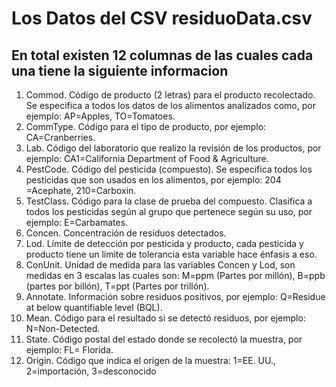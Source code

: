 # Los Datos del CSV residuoData.csv
## En total existen 12 columnas de las cuales cada una tiene la siguiente informacion
1.	Commod. Código de producto (2 letras) para el producto recolectado. Se especifica a todos los datos de los alimentos analizados como, por ejemplo: AP=Apples, TO=Tomatoes.
2.	CommType. Código para el tipo de producto, por ejemplo: CA=Cranberries.
3.	Lab. Código del laboratorio que realizo la revisión de los productos, por ejemplo: CA1=California Department of Food & Agriculture.
4.	PestCode. Código del pesticida (compuesto). Se especifica todos los pesticidas que son usados en los alimentos, por ejemplo: 204 =Acephate, 210=Carboxin.
5.	TestClass. Código para la clase de prueba del compuesto. Clasifica a todos los pesticidas según al grupo que pertenece según su uso, por ejemplo: E=Carbamates.
6.	Concen. Concentración de residuos detectados.
7.	Lod. Límite de detección por pesticida y producto, cada pesticida y producto tiene un límite de tolerancia esta variable hace énfasis a eso.
8.	ConUnit. Unidad de medida para las variables Concen y Lod, son medidas en 3 escalas las cuales son: M=ppm (Partes por millón), B=ppb (partes por billón), T=ppt (Partes por trillón).
9.	Annotate.  Información sobre residuos positivos, por ejemplo: Q=Residue at below quantifiable level (BQL).
10.	Mean. Código para el resultado si se detectó residuos, por ejemplo: N=Non-Detected.
11.	State. Código postal del estado donde se recolectó la muestra, por ejemplo: FL= Florida.
12.	Origin. Código que indica el origen de la muestra: 1=EE. UU., 2=importación, 3=desconocido

